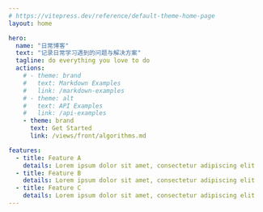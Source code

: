 ```yaml
---
# https://vitepress.dev/reference/default-theme-home-page
layout: home

hero:
  name: "日常博客"
  text: "记录日常学习遇到的问题与解决方案"
  tagline: do everything you love to do
  actions:
    # - theme: brand
    #   text: Markdown Examples
    #   link: /markdown-examples
    # - theme: alt
    #   text: API Examples
    #   link: /api-examples
    - theme: brand
      text: Get Started
      link: /views/front/algorithms.md

features:
  - title: Feature A
    details: Lorem ipsum dolor sit amet, consectetur adipiscing elit
  - title: Feature B
    details: Lorem ipsum dolor sit amet, consectetur adipiscing elit
  - title: Feature C
    details: Lorem ipsum dolor sit amet, consectetur adipiscing elit
---
```


